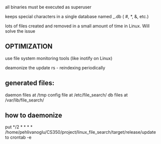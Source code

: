 all binaries must be executed as superuser

keeps special characters in a single database named _.db ( #, *, &, etc.)

lots of files created and removed in a small amount of time in Linux. Will solve the issue

## OPTIMIZATION

use file system monitoring tools (like inotify on Linux)

deamonize the update rs - reindexing periodically

## generated files:
daemon files at /tmp
config file at /etc/file_search/
db files at /var/lib/file_search/

## how to daemonize
put */2 * * * * /home/pehlivanoglu/CS350/project/linux_file_search/target/release/update
to crontab -e